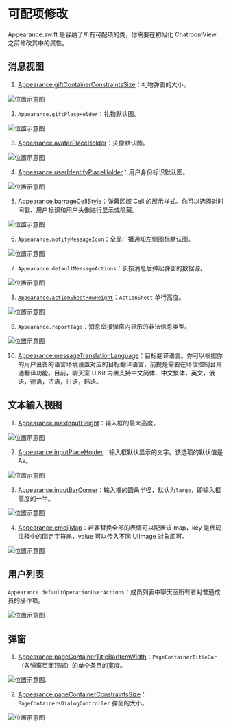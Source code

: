 # 可配项修改

Appearance.swift 是容纳了所有可配项的类，你需要在初始化 ChatroomView 之前修改其中的属性。

## 消息视图

1. [Appearance.giftContainerConstraintsSize](https://github.com/zjc19891106/ChatroomUIKit/blob/main/Sources/ChatroomUIKit/Classes/UI/Core/UIKit/Utils/Appearance.swift)：礼物弹窗的大小。

![位置示意图](giftContainerConstraintsSize.png)

2. `Appearance.giftPlaceHolder`：礼物默认图。

![位置示意图](giftPlaceHolder.png)

3. [Appearance.avatarPlaceHolder](https://github.com/zjc19891106/ChatroomUIKit/blob/main/Sources/ChatroomUIKit/Classes/UI/Components/Chat/Cells/ChatBarrageCell.swift)：头像默认图。

![位置示意图](avatarPlaceHolder.png)

4. [Appearance.userIdentifyPlaceHolder](https://github.com/zjc19891106/ChatroomUIKit/blob/main/Sources/ChatroomUIKit/Classes/UI/Components/Chat/Cells/ChatBarrageCell.swift)：用户身份标识默认图。

![位置示意图](userIdentifyPlaceHolder.png)

5. [Appearance.barrageCellStyle](https://github.com/zjc19891106/ChatroomUIKit/blob/main/Sources/ChatroomUIKit/Classes/UI/Core/UIKit/Utils/Appearance.swift)：弹幕区域 Cell 的展示样式。你可以选择对时间戳、用户标识和用户头像进行显示或隐藏。

![位置示意图](customchatbarrage.png)

6. `Appearance.notifyMessageIcon`：全局广播通知左侧图标默认图。

![位置示意图](notifyMessageIcon.png)

7. `Appearance.defaultMessageActions`：长按消息后弹起弹窗的数据源。

![位置示意图](messageActions.png)

8. [`Appearance.actionSheetRowHeight`](https://github.com/zjc19891106/ChatroomUIKit/blob/main/Sources/ChatroomUIKit/Classes/UI/Core/UIKit/DialogComponent/ActionSheet.swift)：`ActionSheet` 单行高度。

![位置示意图](messageActions.png).

9. `Appearance.reportTags`：消息举报弹窗内显示的非法信息类型。

![位置示意图](report.png)

10. [Appearance.messageTranslationLanguage](https://github.com/zjc19891106/ChatroomUIKit/blob/main/Sources/ChatroomUIKit/Classes/UI/Core/UIKit/Utils/LanguageConvertor.swift)：目标翻译语言。你可以根据你的用户设备的语言环境设置对应的目标翻译语言，前提是需要在环信控制台开通翻译功能。目前，聊天室 UIKit 内置支持中文简体、中文繁体，英文，俄语，德语，法语，日语，韩语。 

## 文本输入视图

1. [Appearance.maxInputHeight](https://github.com/zjc19891106/ChatroomUIKit/blob/main/Sources/ChatroomUIKit/Classes/UI/Components/Input/Views/ChatInputBar.swift)：输入框的最大高度。

![位置示意图](maxInputHeight.png)

2. [Appearance.inputPlaceHolder](https://github.com/zjc19891106/ChatroomUIKit/blob/main/Sources/ChatroomUIKit/Classes/UI/Components/Input/Views/ChatInputBar.swift)：输入框默认显示的文字。该选项的默认值是 Aa。

![位置示意图](inputCorner.png) 

3. [Appearance.inputBarCorner](https://github.com/zjc19891106/ChatroomUIKit/blob/main/Sources/ChatroomUIKit/Classes/UI/Components/Input/Views/ChatInputBar.swift)：输入框的圆角半径，默认为`large`，即输入框高度的一半。

![位置示意图](inputCorner.png) 

4. [Appearance.emojiMap](https://github.com/zjc19891106/ChatroomUIKit/blob/main/Sources/ChatroomUIKit/Classes/UI/Components/Input/Convertor/ChatEmojiConvertor.swift)：若要替换全部的表情可以配置该 map，key 是代码注释中的固定字符串，value 可以传入不同 UIImage 对象即可。

![位置示意图](customchatbarrage.png)

## 用户列表

 `Appearance.defaultOperationUserActions`：成员列表中聊天室所有者对普通成员的操作项。

![位置示意图](moreAction.png)

## 弹窗

1. [Appearance.pageContainerTitleBarItemWidth](https://github.com/zjc19891106/ChatroomUIKit/blob/main/Sources/ChatroomUIKit/Classes/UI/Core/UIKit/Utils/Appearance.swift)：`PageContainerTitleBar`（各弹窗页面顶部）的单个条目的宽度。

![位置示意图](./pageContainerTitleBarItemWidth.png).

2. [Appearance.pageContainerConstraintsSize](https://github.com/zjc19891106/ChatroomUIKit/blob/main/Sources/ChatroomUIKit/Classes/UI/Core/UIKit/Utils/Appearance.swift)：`PageContainersDialogController` 弹窗的大小。 

![位置示意图](./pageContainerTitleBarItemWidth.png)
